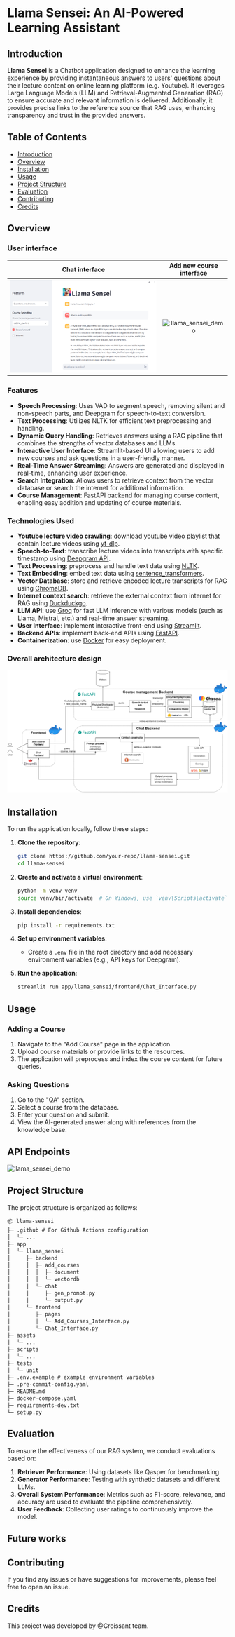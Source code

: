 # Llama Sensei: An AI-Powered Learning Assistant

## Introduction

**Llama Sensei** is a Chatbot application designed to enhance the learning experience by providing instantaneous answers to users' questions about their lecture content on online learning platform (e.g. Youtube). It leverages Large Language Models (LLM) and Retrieval-Augmented Generation (RAG) to ensure accurate and relevant information is delivered. Additionally, it provides precise links to the reference source that RAG uses, enhancing transparency and trust in the provided answers.

## Table of Contents

- [Introduction](#introduction)
- [Overview](#overview)
- [Installation](#installation)
- [Usage](#usage)
- [Project Structure](#project-structure)
- [Evaluation](#evaluation)
- [Contributing](#contributing)
- [Credits](#credits)

## Overview

### User interface

Chat interface  |  Add new course interface
:-------------------------:|:-------------------------:
![llama_sensei_demo](./assets/chat_ui.png) | ![llama_sensei_demo](./assets/add_course_ui.png)

### Features

- **Speech Processing**: Uses VAD to segment speech, removing silent and non-speech parts, and Deepgram for speech-to-text conversion.
- **Text Processing**: Utilizes NLTK for efficient text preprocessing and handling.
- **Dynamic Query Handling**: Retrieves answers using a RAG pipeline that combines the strengths of vector databases and LLMs.
- **Interactive User Interface**: Streamlit-based UI allowing users to add new courses and ask questions in a user-friendly manner.
- **Real-Time Answer Streaming**: Answers are generated and displayed in real-time, enhancing user experience.
- **Search Integration**: Allows users to retrieve context from the vector database or search the internet for additional information.
- **Course Management**: FastAPI backend for managing course content, enabling easy addition and updating of course materials.

### Technologies Used

- **Youtube lecture video crawling**: download youtube video playlist that contain lecture videos using [yt-dlp](https://github.com/yt-dlp/yt-dlp).
- **Speech-to-Text**: transcribe lecture videos into transcripts with specific timestamp using [Deepgram API](https://deepgram.com/).
- **Text Processing**: preprocess and handle text data using [NLTK](https://www.nltk.org/api/nltk.html).
- **Text Embedding**: embed text data using [sentence_transformers]([https://www.nltk.org/api/nltk.html](https://huggingface.co/sentence-transformers)).
- **Vector Database**: store and retrieve encoded lecture transcripts for RAG using [ChromaDB](https://docs.llamaindex.ai/en/stable/getting_started/starter_example/).
- **Internet context search**: retrieve the external context from internet for RAG using [Duckduckgo](https://duckduckgo.com/).
- **LLM API**: use [Groq](https://groq.com/) for fast LLM inference with various models (such as Llama, Mistral, etc.) and real-time answer streaming.
- **User Interface**: implement interactive front-end using [Streamlit](https://streamlit.io/).
- **Backend APIs**: implement back-end APIs using [FastAPI](https://fastapi.tiangolo.com/).
- **Containerization**: use [Docker](https://www.docker.com/) for easy deployment.

### Overall architecture design

![llama_sensei_demo](./assets/architecture_design.png)

## Installation

To run the application locally, follow these steps:

1. **Clone the repository**:
   ```bash
   git clone https://github.com/your-repo/llama-sensei.git
   cd llama-sensei
   ```

2. **Create and activate a virtual environment**:
   ```bash
   python -m venv venv
   source venv/bin/activate  # On Windows, use `venv\Scripts\activate`
   ```

3. **Install dependencies**:
   ```bash
   pip install -r requirements.txt
   ```

4. **Set up environment variables**:
   - Create a `.env` file in the root directory and add necessary environment variables (e.g., API keys for Deepgram).

5. **Run the application**:
   ```bash
   streamlit run app/llama_sensei/frontend/Chat_Interface.py
   ```

## Usage

### Adding a Course

1. Navigate to the "Add Course" page in the application.
2. Upload course materials or provide links to the resources.
3. The application will preprocess and index the course content for future queries.

### Asking Questions

1. Go to the "QA" section.
2. Select a course from the database.
3. Enter your question and submit.
4. View the AI-generated answer along with references from the knowledge base.

## API Endpoints

![llama_sensei_demo](./assets/api_endpoints.png)

## Project Structure

The project structure is organized as follows:

```
📦 llama-sensei
├─ .github # For Github Actions configuration
│  └─ ...
├─ app
│  └─ llama_sensei
│     ├─ backend
│     │  ├─ add_courses
│     │  │  ├─ document
│     │  │  └─ vectordb
│     │  └─ chat
│     │     ├─ gen_prompt.py
│     │     └─ output.py
│     └─ frontend
│        ├─ pages
│        │  └─ Add_Courses_Interface.py
│        └─ Chat_Interface.py
├─ assets
│  └─ ...
├─ scripts
│  └─ ...
├─ tests
│  └─ unit
├─ .env.example # example environment variables
├─ .pre-commit-config.yaml
├─ README.md
├─ docker-compose.yaml
├─ requirements-dev.txt
└─ setup.py
```

## Evaluation

To ensure the effectiveness of our RAG system, we conduct evaluations based on:

1. **Retriever Performance**: Using datasets like Qasper for benchmarking.
2. **Generator Performance**: Testing with synthetic datasets and different LLMs.
3. **Overall System Performance**: Metrics such as F1-score, relevance, and accuracy are used to evaluate the pipeline comprehensively.
4. **User Feedback**: Collecting user ratings to continuously improve the model.

## Future works

## Contributing

If you find any issues or have suggestions for improvements, please feel free to open an issue.

## Credits

This project was developed by @Croissant team.
